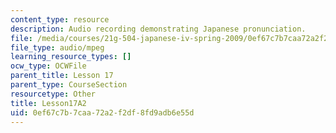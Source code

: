 ```yaml
---
content_type: resource
description: Audio recording demonstrating Japanese pronunciation.
file: /media/courses/21g-504-japanese-iv-spring-2009/0ef67c7b7caa72a2f2df8fd9adb6e55d_Lesson17A2.mp3
file_type: audio/mpeg
learning_resource_types: []
ocw_type: OCWFile
parent_title: Lesson 17
parent_type: CourseSection
resourcetype: Other
title: Lesson17A2
uid: 0ef67c7b-7caa-72a2-f2df-8fd9adb6e55d
---
```

